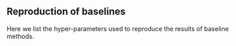 ## Reproduction of baselines

Here we list the hyper-parameters used to reproduce the results of baseline methods.